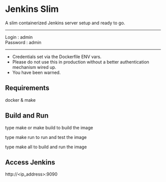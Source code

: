 # Jenkins Slim

A slim containerized Jenkins server setup and ready to go.
<hr>
Login : admin
<br>
Password : admin
<hr>

* Credentials set via the Dockerfile ENV vars.
* Please do not use this in production without a better authentication mechanism wired up.
* You have been warned.

## Requirements

docker & make

## Build and Run

type make or make build to build the image

type make run to run and test the image

type make all to build and run the image

## Access Jenkins
http://<ip_address>:9090
